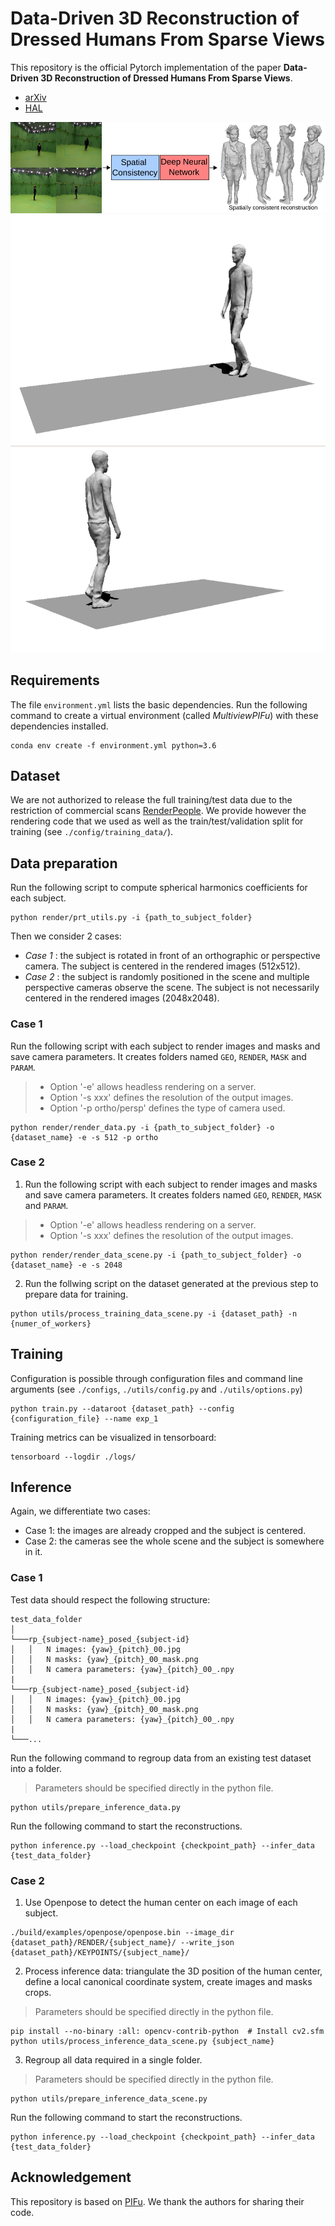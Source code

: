 # Data-Driven 3D Reconstruction of Dressed Humans From Sparse Views

This repository is the official Pytorch implementation of the paper **Data-Driven 3D Reconstruction of Dressed Humans From Sparse Views**.
- [arXiv](https://arxiv.org/abs/2104.08013)
- [HAL](https://hal.inria.fr/view/index/docid/3448770)

<div align="center">
  <img src='doc/gitlab_teaser_flatten.png'/>
  <img src='doc/sequence_nathan.gif' height=700/>
</div>


## Requirements
The file ```environment.yml``` lists the basic dependencies.
Run the following command to create a virtual environment (called *MultiviewPIFu*) with these dependencies installed.


```
conda env create -f environment.yml python=3.6
```

## Dataset
We are not authorized to release the full training/test data due to the restriction of commercial scans [RenderPeople](https://renderpeople.com). 
We provide however the rendering code that we used as well as the train/test/validation split for training (see `./config/training_data/`).

## Data preparation
Run the following script to compute spherical harmonics coefficients for each subject.
```
python render/prt_utils.py -i {path_to_subject_folder}
```

Then we consider 2 cases:
- _Case 1_ : the subject is rotated in front of an orthographic or perspective camera. The subject is centered in the rendered images (512x512).
- _Case 2_ : the subject is randomly positioned in the scene and multiple perspective cameras observe the scene. The subject is not necessarily centered in the rendered images (2048x2048).

### Case 1
Run the following script with each subject to render images and masks and save camera parameters. It creates folders named `GEO`, `RENDER`, `MASK` and `PARAM`. 
> - Option '-e' allows headless rendering on a server.
> - Option '-s xxx' defines the resolution of the output images.
> - Option '-p ortho/persp' defines the type of camera used.

```
python render/render_data.py -i {path_to_subject_folder} -o {dataset_name} -e -s 512 -p ortho
```

### Case 2
1. Run the following script with each subject to render images and masks and save camera parameters. It creates folders named `GEO`, `RENDER`, `MASK` and `PARAM`. 
> - Option '-e' allows headless rendering on a server.
> - Option '-s xxx' defines the resolution of the output images.

```
python render/render_data_scene.py -i {path_to_subject_folder} -o {dataset_name} -e -s 2048
```

2. Run the follwing script on the dataset generated at the previous step to prepare data for training.
```
python utils/process_training_data_scene.py -i {dataset_path} -n {numer_of_workers}
```



## Training
Configuration is possible through configuration files and command line arguments (see `./configs`, `./utils/config.py` and `./utils/options.py`)

```
python train.py --dataroot {dataset_path} --config {configuration_file} --name exp_1
```

Training metrics can be visualized in tensorboard:
```
tensorboard --logdir ./logs/
```



## Inference
Again, we differentiate two cases:
 - Case 1: the images are already cropped and the subject is centered.
 - Case 2: the cameras see the whole scene and the subject is somewhere in it.

### Case 1
Test data should respect the following structure:
```
test_data_folder
│
└───rp_{subject-name}_posed_{subject-id}
│   │   N images: {yaw}_{pitch}_00.jpg
│   │   N masks: {yaw}_{pitch}_00_mask.png
│   │   N camera parameters: {yaw}_{pitch}_00_.npy
|
└───rp_{subject-name}_posed_{subject-id}
│   │   N images: {yaw}_{pitch}_00.jpg
│   │   N masks: {yaw}_{pitch}_00_mask.png
│   │   N camera parameters: {yaw}_{pitch}_00_.npy
|
└───...
```

Run the following command to regroup data from an existing test dataset into a folder.
> Parameters should be specified directly in the python file.
```
python utils/prepare_inference_data.py
```

Run the following command to start the reconstructions.
```
python inference.py --load_checkpoint {checkpoint_path} --infer_data {test_data_folder}
```


### Case 2
1. Use Openpose to detect the human center on each image of each subject.
```
./build/examples/openpose/openpose.bin --image_dir {dataset_path}/RENDER/{subject_name}/ --write_json {dataset_path}/KEYPOINTS/{subject_name}/
```
2. Process inference data: triangulate the 3D position of the human center, define a local canonical coordinate system, create images and masks crops.
> Parameters should be specified directly in the python file.
```
pip install --no-binary :all: opencv-contrib-python  # Install cv2.sfm
python utils/process_inference_data_scene.py {subject_name}
```
3. Regroup all data required in a single folder.
> Parameters should be specified directly in the python file.
```
python utils/prepare_inference_data_scene.py
```

Run the following command to start the reconstructions.
```
python inference.py --load_checkpoint {checkpoint_path} --infer_data {test_data_folder}
```


## Acknowledgement
This repository is based on [PIFu](https://github.com/shunsukesaito/PIFu). 
We thank the authors for sharing their code.
